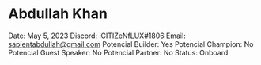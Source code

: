 # Abdullah Khan

Date: May 5, 2023
Discord: iCITIZeNfLUX#1806
Email: sapientabdullah@gmail.com
Potencial Builder: Yes
Potencial Champion: No
Potencial Guest Speaker: No
Potencial Partner: No
Status: Onboard